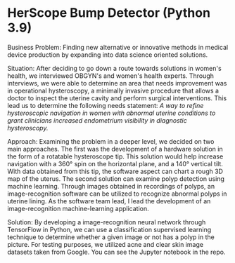 # HerScope Bump Detector (Python 3.9)
Business Problem: Finding new alternative or innovative methods in medical device production by expanding into data science oriented solutions. 

Situation: After deciding to go down a route towards solutions in women's health, we interviewed OBGYN's and women's health experts. Through interviews, we were able to determine an area that needs improvement was in operational hysteroscopy, a minimally invasive procedure that allows a doctor to inspect the uterine cavity and perform surgical interventions. This lead us to determine the following needs statement: 
_A way to refine hysteroscopic navigation in women with abnormal uterine conditions to grant clinicians increased endometrium visibility in diagnostic hysteroscopy._

Approach: Examining the problem in a deeper level, we decided on two main approaches. The first was the development of a hardware solution in the form of a rotatable hysteroscope tip. This solution would help increase navigation with a 360° spin on the horizontal plane, and a 140° vertical tilt. With data obtained from this tip, the software aspect can chart a rough 3D map of the uterus. The second solution can examine polyp detection using machine learning. Through images obtained in recordings of polyps, an image-recognition software can be utilized to recognize abnormal polyps in uterine lining. 
As the software team lead, I lead the development of an image-recognition machine-learning application.

Solution: By developing a image-recognition neural network through TensorFlow in Python, we can use a classification supervised learning technique to determine whether a given image or not has a polyp in the picture. For testing purposes, we utilized acne and clear skin image datasets taken from Google. 
You can see the Jupyter notebook in the repo. 
